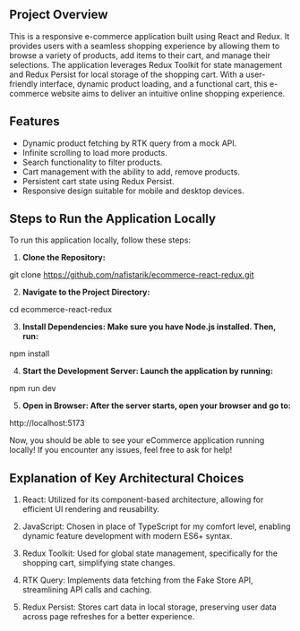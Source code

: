 ## Project Overview

This is a responsive e-commerce application built using React and Redux. It provides users with a seamless shopping experience by allowing them to browse a variety of products, add items to their cart, and manage their selections. The application leverages Redux Toolkit for state management and Redux Persist for local storage of the shopping cart. With a user-friendly interface, dynamic product loading, and a functional cart, this e-commerce website aims to deliver an intuitive online shopping experience.

## Features

- Dynamic product fetching by RTK query from a mock API.
- Infinite scrolling to load more products.
- Search functionality to filter products.
- Cart management with the ability to add, remove products.
- Persistent cart state using Redux Persist.
- Responsive design suitable for mobile and desktop devices.

## Steps to Run the Application Locally

To run this application locally, follow these steps:

1. **Clone the Repository:**

git clone https://github.com/nafistarik/ecommerce-react-redux.git

2. **Navigate to the Project Directory:**

cd ecommerce-react-redux

3. **Install Dependencies: Make sure you have Node.js installed. Then, run:**

npm install

4. **Start the Development Server: Launch the application by running:**

npm run dev

5. **Open in Browser: After the server starts, open your browser and go to:**

http://localhost:5173

Now, you should be able to see your eCommerce application running locally! If you encounter any issues, feel free to ask for help!

## Explanation of Key Architectural Choices

1. React: Utilized for its component-based architecture, allowing for efficient UI rendering and reusability.

2. JavaScript: Chosen in place of TypeScript for my comfort level, enabling dynamic feature development with modern ES6+ syntax.

3. Redux Toolkit: Used for global state management, specifically for the shopping cart, simplifying state changes.

4. RTK Query: Implements data fetching from the Fake Store API, streamlining API calls and caching.

5. Redux Persist: Stores cart data in local storage, preserving user data across page refreshes for a better experience.
